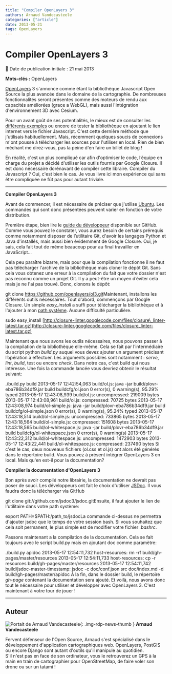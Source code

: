 ```yaml
---
title: "Compiler OpenLayers 3"
authors: Arnaud Vandecasteele
categories: ["article"]
date: 2013-05-21
tags: OpenLayers
---
```


# Compiler OpenLayers 3

:calendar: Date de publication initiale : 21 mai 2013

**Mots-clés :** OpenLayers

[OpenLayers](https://openlayers.org/) 3 s'annonce comme étant la bibliothèque Javascript Open Source la plus avancée dans le domaine de la cartographie. De nombreuses fonctionnalités seront présentes comme des moteurs de rendu aux capacités améliorées (grace a WebGL), mais aussi l'intégration d'environnement 3D avec Cesium.

 Pour un avant goût de ses potentialités, le mieux est de consulter les [différents exemples](http://ol3js.org/ol3/master/examples/) ou encore de tester la bibliothèque en ajoutant le lien internet vers le fichier Javascript. C'est cette dernière méthode que j'utilisais habituellement. Mais, récemment quelques soucis de connexions m'ont poussé à télécharger les sources pour l'utiliser en local. Rien de bien méchant me direz-vous, pas la peine d'en faire un billet de blog !

 En réalité, c'est un plus compliqué car afin d'optimiser le code, l’équipe en charge du projet a décidé d'utiliser les outils fournis par Google Closure. Il est donc nécessaire dorénavant de compiler cette libraire. Compiler du Javascript ? Oui, c'est bien le cas. Je vous livre ici mon expérience qui sans être compliquée ne fût pas pour autant triviale.

----

**Compiler OpenLayers 3**

Avant de commencer, il est nécessaire de préciser que j'utilise [Ubuntu](http://www.ubuntu.com/). Les commandes qui sont donc présentées peuvent varier en fonction de votre distribution.

Première étape, bien lire le [guide du développeur](https://github.com/openlayers/ol3/wiki/Developer-Guide) disponible sur GitHub. Comme vous pouvez le constater, vous aurez besoin de certains prérequis comme notamment disposer de l’utilitaire Git, d'avoir les langages Python et Java d'installés, mais aussi bien évidemment de Google Closure. Oui, je sais, cela fait tout de même beaucoup pour au final travailler en JavaScript...

Cela peu paraître bizarre, mais pour que la compilation fonctionne il ne faut pas télécharger l'archive de la bibliothèque mais cloner le dépôt Git. Sans cela vous obtenez une erreur à la compilation du fait que votre dossier n'est pas reconnu comme un projet Git. Il y a peut-être un moyen d’éviter cela mais je ne l'ai pas trouvé. Donc, clonons le dépôt:

git clone <https://github.com/openlayers/ol3.git>Maintenant, installons les différents outils nécessaires. Tout d'abord, commençons par Google Closure. Un simple *easy\_install* a suffi pour télécharger la bibliothèque et à l'ajouter à mon [path système](http://www.commentcamarche.net/faq/3585-bash-la-variable-d-environnement-path). Aucune difficulté particulière.

sudo easy\_install [http://closure-linter.googlecode.com/files/closure\_linter-latest.tar.gz](http://closure-linter.googlecode.com/files/closure_linter-latest.tar.gz)

Maintenant que nous avons les outils nécessaires, nous pouvons passer à la compilation de la bibliothèque elle-même. Cela se fait par l’intermédiaire du script python *build.py* auquel vous devez ajouter un argument précisant l’opération à effectuer. Les arguments possibles sont notamment : *serve*, *lint*, *build*, test ou encore *check*. Dans notre cas, c'est build qui nous intéresse. Une fois la commande lancée vous devriez obtenir le résultat suivant:

./build.py build 2013-05-17 12:42:54,063 build/ol.js: java -jar build/plovr-eba786b34df9.jar build buildcfg/ol.json 0 error(s), 0 warning(s), 95.29% typed 2013-05-17 12:43:08,939 build/ol.js: uncompressed: 219009 bytes 2013-05-17 12:43:08,961 build/ol.js: compressed: 70725 bytes 2013-05-17 12:43:08,974 build/ol-simple.js: java -jar build/plovr-eba786b34df9.jar build buildcfg/ol-simple.json 0 error(s), 0 warning(s), 95.24% typed 2013-05-17 12:43:18,514 build/ol-simple.js: uncompressed: 733865 bytes 2013-05-17 12:43:18,564 build/ol-simple.js: compressed: 151608 bytes 2013-05-17 12:43:18,565 build/ol-whitespace.js: java -jar build/plovr-eba786b34df9.jar build buildcfg/ol-whitespace.json 0 error(s), 0 warning(s) 2013-05-17 12:43:22,312 build/ol-whitespace.js: uncompressed: 1472903 bytes 2013-05-17 12:43:22,441 build/ol-whitespace.js: compressed: 237490 bytes Si c'est le cas, deux nouveaux fichiers (ol.css et ol.js) ont alors été générés dans le répertoire build. Vous pouvez à présent intégrer OpenLayers 3 en local. Mais qu'en est-il pour la documentation?

**Compiler la documentation d'OpenLayers 3**

Bon après avoir compilé notre librairie, la documentation ne devrait pas poser de souci. Les développeurs ont fait le choix d'utiliser [JSDoc](https://github.com/jsdoc3/jsdoc). Il vous faudra donc la télécharger via GitHub

git clone git://github.com/jsdoc3/jsdoc.gitEnsuite, il faut ajouter le lien de l'utilitaire dans votre path système:

export PATH=$PATH:/path\_to/jsdocLa commande ci-dessus ne permettra d'ajouter jsdoc que le temps de votre session bash. Si vous souhaitez que cela soit permanent, le plus simple est de modifier votre fichier *.bashrc*.

Passons maintenant a la compilation de la documentation. Cela se fait toujours avec le script build.py mais en ajoutant doc comme paramètre:

./build.py apidoc 2013-05-17 12:54:11,732 host-resources: rm -rf build/gh-pages/master/resources 2013-05-17 12:54:11,733 host-resources: cp -r resources build/gh-pages/master/resources 2013-05-17 12:54:11,742 build/jsdoc-master-timestamp: jsdoc -c doc/conf.json src doc/index.md -d build/gh-pages/master/apidoc À la fin, dans le dossier build, le répertoire *gh-page* contenant la documentation sera ajouté. Et voilà, nous avons donc tout le nécessaire pour utiliser et développer avec OpenLayers 3. C'est maintenant à votre tour de jouer !

----

## Auteur

![Portait de Arnaud Vandecasteele](https://cdn.geotribu.fr/img/internal/contributeurs/avdc.jpg){: .img-rdp-news-thumb }
**Arnaud Vandecasteele**

Fervent défenseur de l'Open Source, Arnaud s'est spécialisé dans le développement d'application cartographiques web. OpenLayers, PostGIS ou encore Django sont autant d'outils qu'il manipule au quotidien.  
S'il n'est pas en face de son ordinateur, vous le retrouverez un GPS à la main en train de cartographier pour OpenStreetMap, de faire voler son drone ou sur un tatami !
